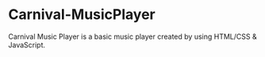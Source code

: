 # Carnival-MusicPlayer
Carnival Music Player is a basic music player created by using HTML/CSS &amp; JavaScript.
